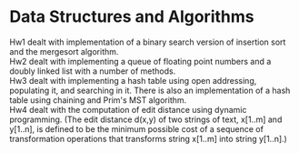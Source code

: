 # Data Structures and Algorithms
Hw1 dealt with implementation of a binary search version of insertion sort and the mergesort algorithm. <br />
Hw2 dealt with implementing a queue of floating point numbers and a doubly linked list with a number of methods. <br />
Hw3 dealt with implementing a hash table using open addressing, populating it, and searching in it. There is also an implementation of a hash table using chaining and Prim's MST algorithm. <br />
Hw4 dealt with the computation of edit distance using dynamic programming. (The edit distance d(x,y) of two strings of text, x[1..m] and y[1..n], is defined to be the minimum possible cost of a sequence of transformation operations that transforms string x[1..m] into string y[1..n].)
